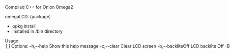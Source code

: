 Compiled C++ for Onion Omega2

omegaLCD: (package)
- opkg install <filename>
- installed in /bin directory 

Usage: <option> [<STRING> <STRING>]
Options:
	-h,--help		Show this help message
	-c,--clear		Clear LCD screen
	-b,--backliteOff	LCD backlite Off
	-B,--backliteOn		LCD backlite On
	-w,--write		Write on LCD - [<STRING> and or <STRING>]

